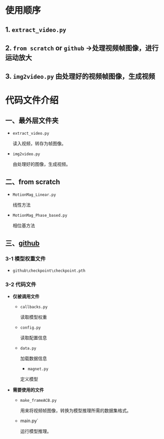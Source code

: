 # 使用顺序
## 1. `extract_video.py`
## 2. `from scratch` or `github` ->处理视频帧图像，进行运动放大
## 3. `img2video.py` 由处理好的视频帧图像，生成视频

# 代码文件介绍

## 一、最外层文件夹
- `extract_video.py`
  
    读入视频，转存为帧图像。

- `img2video.py`

    由处理好的图像，生成视频。

## 二、from scratch
- `MotionMag_Linear.py`

    线性方法
- `MotionMag_Phase_based.py`

    相位基方法

## 三、[github](https://github.com/ZhengPeng7/motion_magnification_learning-based)

### 3-1 模型权重文件
- `github\checkpoint\checkpoint.pth`

### 3-2 代码文件
- **仅被调用文件**

  + `callbacks.py`

    读取模型权重

  + `config.py`

    读取配置信息

  + `data.py`

    加载数据信息

    + `magnet.py`

    定义模型

- **需要使用的文件**
  + `make_frameACB.py`

    用来将视频帧图像，转换为模型推理所需的数据集格式。

  + main.py`

    运行模型推理。
